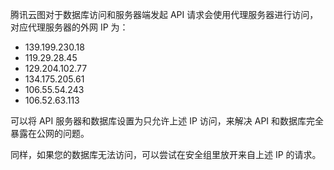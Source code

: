 腾讯云图对于数据库访问和服务器端发起 API 请求会使用代理服务器进行访问，对应代理服务器的外网 IP 为：
- 139.199.230.18
- 119.29.28.45
- 129.204.102.77
- 134.175.205.61
- 106.55.54.243
- 106.52.63.113

可以将 API 服务器和数据库设置为只允许上述 IP 访问，来解决 API 和数据库完全暴露在公网的问题。

同样，如果您的数据库无法访问，可以尝试在安全组里放开来自上述 IP 的请求。
